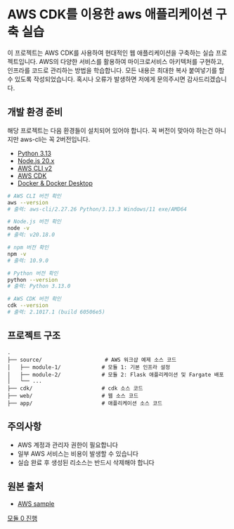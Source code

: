 # AWS CDK를 이용한 aws 애플리케이션 구축 실습

이 프로젝트는 AWS CDK를 사용하여 현대적인 웹 애플리케이션을 구축하는 실습 프로젝트입니다. AWS의 다양한 서비스를 활용하여 마이크로서비스 아키텍처를 구현하고, 인프라를 코드로 관리하는 방법을 학습합니다.
모든 내용은 최대한 복사 붙여넣기를 할 수 있도록 작성되었습니다.
혹시나 오류가 발생하면 저에게 문의주시면 감사드리겠습니다.

## 개발 환경 준비

해당 프로젝트는 다음 환경들이 설치되어 있어야 합니다.
꼭 버전이 맞아야 하는건 아니지만 aws-cli는 꼭 2버전입니다.

- [Python 3.13](https://www.python.org/downloads/)
- [Node.js 20.x](https://nodejs.org/ko)
- [AWS CLI v2](https://docs.aws.amazon.com/cli/latest/userguide/getting-started-install.html)
- [AWS CDK](https://docs.aws.amazon.com/ko_kr/cdk/v2/guide/getting-started.html)
- [Docker & Docker Desktop](https://www.docker.com/)

```bash
# AWS CLI 버전 확인
aws --version
# 출력: aws-cli/2.27.26 Python/3.13.3 Windows/11 exe/AMD64

# Node.js 버전 확인
node -v
# 출력: v20.18.0

# npm 버전 확인
npm -v
# 출력: 10.9.0

# Python 버전 확인
python --version
# 출력: Python 3.13.0

# AWS CDK 버전 확인
cdk --version
# 출력: 2.1017.1 (build 60506e5)
```

## 프로젝트 구조

```
.
├── source/                    # AWS 워크샵 예제 소스 코드
│   ├── module-1/             # 모듈 1: 기본 인프라 설정
│   ├── module-2/             # 모듈 2: Flask 애플리케이션 및 Fargate 배포
│   └── ...
├── cdk/                      # cdk 소스 코드
├── web/                      # 웹 소스 코드
├── app/                      # 애플리케이션 소스 코드
```

## 주의사항

- AWS 계정과 관리자 권한이 필요합니다
- 일부 AWS 서비스는 비용이 발생할 수 있습니다
- 실습 완료 후 생성된 리소스는 반드시 삭제해야 합니다

## 원본 출처

- [AWS sample](https://github.com/aws-samples/aws-modern-application-workshop)


[모듈 0 진행](source/module-0/README.md)
